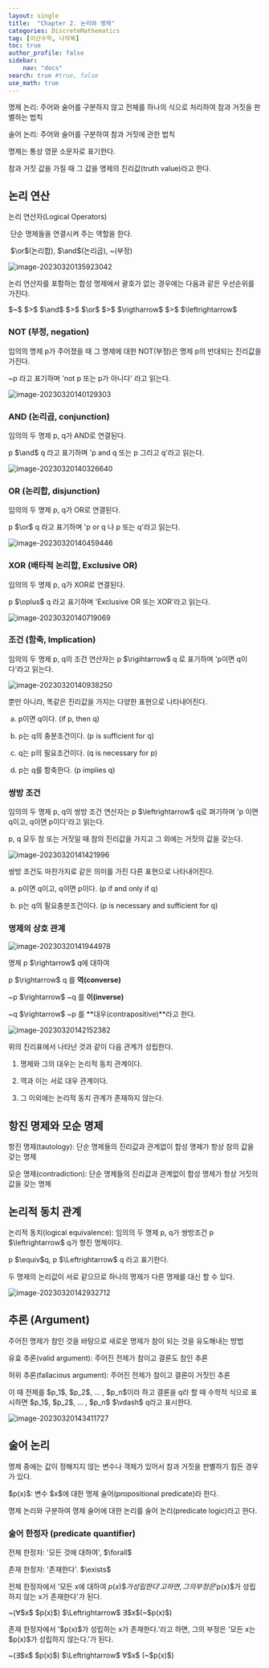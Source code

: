 ```yaml
---
layout: single
title:  "Chapter 2. 논리와 명제"
categories: DiscreteMathematics
tag: [이산수학, 나작복]
toc: true
author_profile: false
sidebar:
    nav: "docs"
search: true #true, false
use_math: true
---
```


명제 논리: 주어와 술어를 구분하지 않고 전체를 하나의 식으로 처리하여 참과 거짓을 판별하는 법칙

술어 논리: 주어와 술어를 구분하여 참과 거짓에 관한 법칙



명제는 통상 영문 소문자로 표기한다.

참과 거짓 값을 가질 때 그 값을 명제의 진리값(truth value)라고 한다.



## 논리 연산

논리 연산자(Logical Operators)

​	단순 명제들을 연결시켜 주는 역할을 한다.

​	$\or\$(논리합), $\and\$(논리곱), ~(부정)

![image-20230320135923042]({{site.url}}\images\2023-03-20-Review0320-DiscreteMathematics\image-20230320135923042.png)

논리 연산자를 포함하는 합성 명제에서 괄호가 없는 경우에는 다음과 같은 우선순위를 가진다.

$~\$ $>\$ $\and\$ $>\$ $\or\$ $>\$ $\rigtharrow\$ $>\$ $\leftrightarrow\$

### NOT (부정, negation)

임의의 명제 p가 주어졌을 때 그 명제에 대한 NOT(부정)은 명제 p의 반대되는 진리값을 가진다.

~p 라고 표기하며 'not p 또는 p가 아니다' 라고 읽는다.

![image-20230320140129303]({{site.url}}\images\2023-03-20-Review0320-DiscreteMathematics\image-20230320140129303.png)



### AND (논리곱, conjunction)

임의의 두 명제 p, q가 AND로 연결된다.

p $\and\$ q 라고 표기하며 'p and q 또는 p 그리고 q'라고 읽는다.

![image-20230320140326640]({{site.url}}\images\2023-03-20-Review0320-DiscreteMathematics\image-20230320140326640.png)



### OR (논리합, disjunction)

임의의 두 명제 p, q가 OR로 연결된다.

p $\or\$ q 라고 표기하며 'p or q 나 p 또는 q'라고 읽는다.

![image-20230320140459446]({{site.url}}\images\2023-03-20-Review0320-DiscreteMathematics\image-20230320140459446.png)



### XOR (배타적 논리합, Exclusive OR)

임의의 두 명제 p, q가 XOR로 연결된다.

p $\oplus\$ q 라고 표기하며 'Exclusive OR 또는 XOR'라고 읽는다.

![image-20230320140719069]({{site.url}}\images\2023-03-20-Review0320-DiscreteMathematics\image-20230320140719069.png)



### 조건 (함축, Implication)

임의의 두 명제 p, q의 조건 연산자는 p $\rigihtarrow\$ q 로 표기하며 'p이면 q이다'라고 읽는다.

![image-20230320140938250]({{site.url}}\images\2023-03-20-Review0320-DiscreteMathematics\image-20230320140938250.png)

뿐만 아니라, 똑같은 진리값을 가지는 다양한 표현으로 나타내어진다.

​	a. p이면 q이다. (if p, then q)

​	b. p는 q의 충분조건이다. (p is sufficient for q)

​	c. q는 p의 필요조건이다. (q is necessary for p)

​	d. p는 q를 함축한다. (p implies q)



### 쌍방 조건

임의의 두 명제 p, q의 쌍방 조건 연산자는 p $\leftrightarrow\$ q로 펴기하며 'p 이면 q이고, q이면 p이다'라고 읽는다.

p, q 모두 참 또는 거짓일 때 참의 진리값을 가지고 그 외에는 거짓의 값을 갖는다.

![image-20230320141421996]({{site.url}}\images\2023-03-20-Review0320-DiscreteMathematics\image-20230320141421996.png)

쌍방 조건도 마찬가지로 같은 의미를 가진 다른 표현으로 나타내어진다.

​	a. p이면 q이고, q이면 p이다. (p if and only if q)

​	b. p는 q의 필요충분조건이다. (p is necessary and sufficient for q)



### 명제의 상호 관계

![image-20230320141944978]({{site.url}}\images\2023-03-20-Review0320-DiscreteMathematics\image-20230320141944978.png)

명제 p $\rightarrow\$ q에 대하여

p $\rightarrow\$ q 를 **역(converse)**

~p $\rightarrow\$ ~q 를 **이(inverse)**

~q $\rightarrow\$ ~p 를 **대우(contrapositive)**라고 한다.

![image-20230320142152382]({{site.url}}\images\2023-03-20-Review0320-DiscreteMathematics\image-20230320142152382.png)

위의 진리표에서 나타난 것과 같이 다음 관계가 성립한다.

1. 명제와 그의 대우는 논리적 동치 관계이다.

2. 역과 이는 서로 대우 관계이다.

3. 그 이외에는 논리적 동치 관계가 존재하지 않는다.

   



## 항진 명제와 모순 명제

항진 명제(tautology): 단순 명제들의 진리값과 관계없이 합성 명제가 항상 참의 값을 갖는 명제

모순 명제(contradiction): 단순 명제들의 진리값과 관계없이 합성 명제가 항상 거짓의 값을 갖는 명제



## 논리적 동치 관계

논리적 동치(logical equivalence): 임의의 두 명제 p, q가 쌍방조건 p $\leftrightarrow\$ q가 항진 명제이다.

p $\equiv\$q, p $\Leftrightarrow\$ q 라고 표기한다.

두 명제의 논리값이 서로 같으므로 하나의 명제가 다른 명제를 대신 할 수 있다.

![image-20230320142932712]({{site.url}}\images\2023-03-20-Review0320-DiscreteMathematics\image-20230320142932712.png)



## 추론 (Argument)

주어진 명제가 참인 것을 바탕으로 새로운 명제가 참이 되는 것을 유도해내는 방법



유효 추론(valid argument): 주어진 전제가 참이고 결론도 참인 추론

허위 추론(fallacious argument): 주어진 전제가 참이고 결론이 거짓인 추론

이 때 전제를 $p_1\$, $p_2\$, ... , $p_n\$이라 하고 결론을 q라 할 때 수학적 식으로 표시하면 $p_1\$, $p_2\$, ... , $p_n\$ $\vdash\$ q라고 표시한다.

![image-20230320143411727]({{site.url}}\images\2023-03-20-Review0320-DiscreteMathematics\image-20230320143411727.png)



## 술어 논리

명제 중에는 값이 정해지지 않는 변수나 객체가 있어서 참과 거짓을 판별하기 힘든 경우가 있다.



$p(x)\$: 변수 $x\$에 대한 명제 술어(propositional predicate)라 한다.

명제 논리와 구분하여 명제 술어에 대한 논리를 술어 논리(predicate logic)라고 한다.



### 술어 한정자 (predicate quantifier)

전체 한정자: '모든 것에 대하여', $\forall\$

존재 한정자: '존재한다'. $\exists\$

전체 한정자에서 '모든 x에 대하여 $p(x)\$가 성립한다'고 하면, 그의 부정은 '$p(x)\$가 성립하지 않는 x가 존재한다'가 된다.

~($\forall\$$x\$ $p(x)\$) $\Leftrightarrow\$ $\exists\$$x\$(~$p(x)\$)



존재 한정자에서 '$p(x)\$가 성립하는 x가 존재한다.'라고 하면, 그의 부정은 '모든 x는 $p(x)\$가 성립하지 않는다.'가 된다.

~($\exists\$$x\$ $p(x)\$) $\Leftrightarrow\$ $\forall\$$x\$ (~$p(x)\$)
